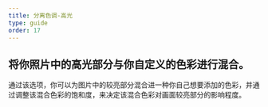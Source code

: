 ```yaml
---
title: 分离色调-高光
type: guide
order: 17
---
```


## 将你照片中的高光部分与你自定义的色彩进行混合。

通过该选项，你可以为图片中的较亮部分混合进一种你自己想要添加的色彩，并通过调整该混合色彩的饱和度，来决定该混合色彩对画面较亮部分的影响程度。

